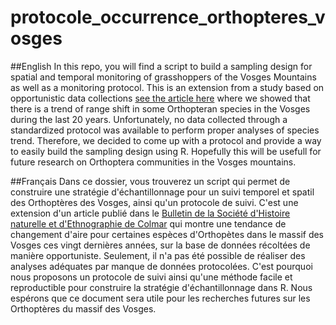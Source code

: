 # protocole_occurrence_orthopteres_vosges


##English
In this repo, you will find a script to build a sampling design for spatial and temporal monitoring of grasshoppers of the Vosges Mountains as well as a monitoring protocol.
This is an extension from a study based on opportunistic data collections [see the article here](https://www.museumcolmar.org/bulletin/evolution-temporelle-repartition-orthopteres-massif-vosgien-possibles-effets-changements) where we showed that there is a trend of range shift in some Orthopteran species in the Vosges during the last 20 years.
Unfortunately, no data collected through a standardized protocol was available to perform proper analyses of species trend.
Therefore, we decided to come up with a protocol and provide a way to easily build the sampling design using R.
Hopefully this will be usefull for future research on Orthoptera communities in the Vosges mountains.

##Français
Dans ce dossier, vous trouverez un script qui permet de construire une stratégie d'échantillonnage pour un suivi temporel et spatil des Orthoptères des Vosges, ainsi qu'un protocole de suivi.
C'est une extension d'un article publié dans le [Bulletin de la Société d'Histoire naturelle et d'Ethnographie de Colmar](https://www.museumcolmar.org/bulletin/evolution-temporelle-repartition-orthopteres-massif-vosgien-possibles-effets-changements) qui montre une tendance de changement d'aire pour certaines espèces d'Orthopètes dans le massif des Vosges ces vingt dernières années, sur la base de données récoltées de manière opportuniste.
Seulement, il n'a pas été possible de réaliser des analyses adéquates par manque de données protocolées.
C'est pourquoi nous proposons un protocole de suivi ainsi qu'une méthode facile et reproductible pour construire la stratégie d'échantillonnage dans R.
Nous espérons que ce document sera utile pour les recherches futures sur les Orthoptères du massif des Vosges.
